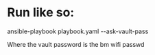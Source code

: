 # Run like so:
ansible-playbook playbook.yaml --ask-vault-pass

Where the vault password is the bm wifi passwd
